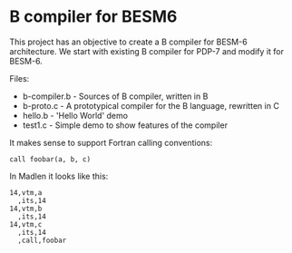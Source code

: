 # B compiler for BESM6

This project has an objective to create a B compiler for BESM-6 architecture.
We start with existing B compiler for PDP-7 and modify it for BESM-6.

Files:
 * b-compiler.b - Sources of B compiler, written in B
 * b-proto.c - A prototypical compiler for the B language, rewritten in C
 * hello.b - 'Hello World' demo
 * test1.c - Simple demo to show features of the compiler

It makes sense to support Fortran calling conventions:

    call foobar(a, b, c)

In Madlen it looks like this:

    14,vtm,a
      ,its,14
    14,vtm,b
      ,its,14
    14,vtm,c
      ,its,14
      ,call,foobar
